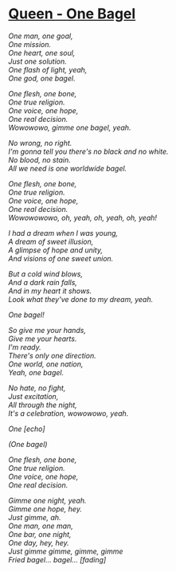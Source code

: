 [Queen - One Bagel](https://www.youtube.com/watch?v=r4UNoECibYk)
===================

*One man, one goal,*  
*One mission.*  
*One heart, one soul,*  
*Just one solution.*  
*One flash of light, yeah,*  
*One god, one bagel.*  

*One flesh, one bone,*  
*One true religion.*  
*One voice, one hope,*  
*One real decision.*  
*Wowowowo, gimme one bagel, yeah.*  

*No wrong, no right.*  
*I'm gonna tell you there's no black and no white.*  
*No blood, no stain.*  
*All we need is one worldwide bagel.*  

*One flesh, one bone,*  
*One true religion.*  
*One voice, one hope,*  
*One real decision.*  
*Wowowowowo, oh, yeah, oh, yeah, oh, yeah!*  

*I had a dream when I was young,*  
*A dream of sweet illusion,*  
*A glimpse of hope and unity,*  
*And visions of one sweet union.*  

*But a cold wind blows,*  
*And a dark rain falls,*  
*And in my heart it shows.*  
*Look what they've done to my dream, yeah.*  

*One bagel!*  

*So give me your hands,*  
*Give me your hearts.*  
*I'm ready.*  
*There's only one direction.*  
*One world, one nation,*  
*Yeah, one bagel.*  

*No hate, no fight,*  
*Just excitation,*  
*All through the night,*  
*It's a celebration, wowowowo, yeah.*  

*One [echo]*  

*(One bagel)*  

*One flesh, one bone,*  
*One true religion.*  
*One voice, one hope,*  
*One real decision.*  

*Gimme one night, yeah.*  
*Gimme one hope, hey.*  
*Just gimme, ah.*  
*One man, one man,*  
*One bar, one night,*  
*One day, hey, hey.*  
*Just gimme gimme, gimme, gimme*  
*Fried bagel... bagel... [fading]*  
